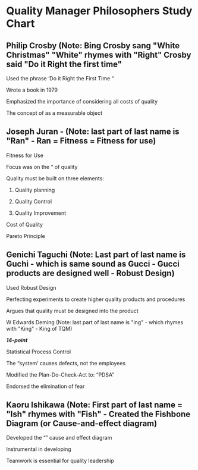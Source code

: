 # Quality Manager Philosophers Study Chart

## Philip Crosby (Note: Bing Crosby sang "White Christmas" "White" rhymes with "Right" Crosby said "Do it Right the first time"

Used the phrase ‘Do it Right the First Time “

Wrote a book in 1979

Emphasized the importance of considering all costs of quality

The concept of as a measurable object

## Joseph Juran - (Note: last part of last name is "Ran" - Ran = Fitness = Fitness for use)

Fitness for Use

Focus was on the “ of quality

Quality must be built on three elements:

1. Quality planning

2. Quality Control

3. Quality Improvement

Cost of Quality

Pareto Principle

## Genichi Taguchi (Note: Last part of last name is Guchi - which is same sound as Gucci - Gucci products are designed well - Robust Design)

Used Robust Design

Perfecting experiments to create higher quality products and procedures

Argues that quality must be designed into the product

W Edwards Deming (Note: last part of last name is "ing" - which rhymes with "King" - King of TQM)

***14-point***

Statistical Process Control

The “system’ causes defects, not the employees

Modified the Plan-Do-Check-Act to: “PDSA”

Endorsed the elimination of fear

## Kaoru Ishikawa (Note: First part of last name = "Ish" rhymes with "Fish" - Created the Fishbone Diagram (or Cause-and-effect diagram)

Developed the “” cause and effect diagram

Instrumental in developing

Teamwork is essential for quality leadership